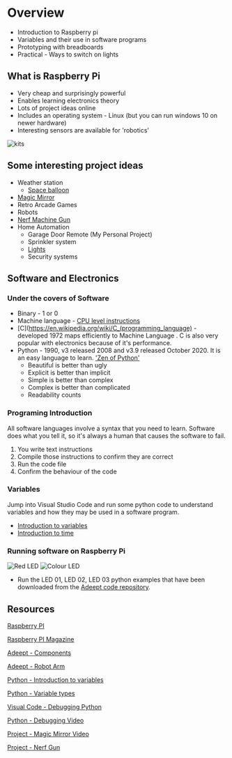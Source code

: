 # Overview

* Introduction to Raspberry pi
* Variables and their use in software programs
* Prototyping with breadboards
* Practical - Ways to switch on lights

## What is Raspberry Pi

* Very cheap and surprisingly powerful
* Enables learning electronics theory
* Lots of project ideas online
* Includes an operating system - Linux (but you can run windows 10 on newer hardware)
* Interesting sensors are available for 'robotics'

![kits](https://www.adeept.com/u_file/1706/products/30/549d118c7d.jpg.500x500.jpg)

## Some interesting project ideas

* Weather station
  * [Space balloon](https://www.youtube.com/watch?v=UY_kIYyE29M)
* [Magic Mirror]((https://www.youtube.com/watch?v=WQR0fv9C5dU))
* Retro Arcade Games
* Robots
* [Nerf Machine Gun](https://www.youtube.com/watch?v=d6PXSTV486c)
* Home Automation
  * Garage Door Remote (My Personal Project)
  * Sprinkler system
  * [Lights](https://www.youtube.com/watch?v=WlkMbNnIECM)
  * Security systems

## Software and Electronics

### Under the covers of Software

* Binary - 1 or 0
* Machine language - [CPU level instructions](https://www.geeksforgeeks.org/machine-instructions)
* [C](https://en.wikipedia.org/wiki/C_(programming_language) - developed 1972 maps efficiently to Machine Language . C is also very popular with electronics because of it's performance.
* Python - 1990, v3 released 2008 and v3.9 released October 2020. It is an easy language to learn.
 ['Zen of Python'](https://en.wikipedia.org/wiki/Zen_of_Python)
  * Beautiful is better than ugly
  * Explicit is better than implicit
  * Simple is better than complex
  * Complex is better than complicated
  * Readability counts

### Programing Introduction

All software languages involve a syntax that you need to learn. Software does what you tell it, so it's always a human that causes the software to fail.

1. You write text instructions
2. Compile those instructions to confirm they are correct
3. Run the code file
4. Confirm the behaviour of the code

### Variables

Jump into Visual Studio Code and run some python code to understand variables and how they may be used in a software program.

* [Introduction to variables](./variables.py)
* [Introduction to time](./time.py)

### Running software on Raspberry Pi

![Red LED](https://www.adeept.com/u_file/1804/products/14/72f3eb6e4a.jpg.500x500.jpg)
![Colour LED](https://www.adeept.com/u_file/1706/products/30/8377f3725e.jpg.500x500.jpg)

* Run the LED 01, LED 02, LED 03 python examples that have been downloaded from the [Adeept code repository](https://github.com/adeept/Adeept_Ultimate_Starter_Kit_Python_Code_for_RPi).

## Resources

[Raspberry PI](https://www.raspberrypi.org/)

[Raspberry PI Magazine](https://magpi.raspberrypi.org/)

[Adeept - Components](https://www.adeept.com/)

[Adeept - Robot Arm](https://www.youtube.com/watch?v=mC1_720OdgE)

[Python - Introduction to variables](https://www.learnpython.org/en/Variables_and_Types)

[Python - Variable types](https://www.tutorialspoint.com/python/python_variable_types.htm)

[Visual Code - Debugging Python](https://code.visualstudio.com/docs/python/debugging)

[Python - Debugging Video](https://youtu.be/ChuU3NlYRLQ)

[Project - Magic Mirror Video](https://www.youtube.com/watch?v=WQR0fv9C5dU)

[Project - Nerf Gun](https://www.youtube.com/watch?v=ClWYLkUniJc)
